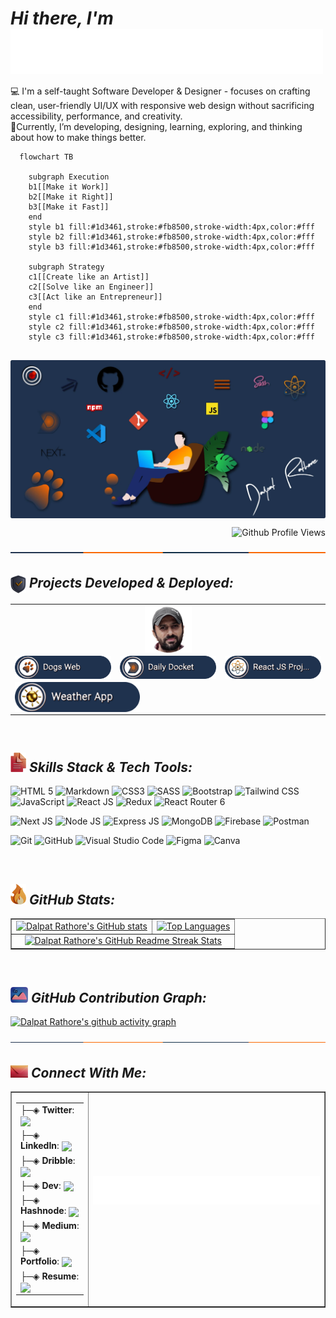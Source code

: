 <h1><i>Hi there,  I'm  <img align="center" alt="Dalpat Rathore" width="500" src="https://github.com/DalpatRathore/dalpatrathore/blob/main/assets/images/myname.gif"> </i> </h1>
<!-- <h1><i>Hi there,  I'm Dalpat Rathore</i></h1> -->

:computer: I'm a self-taught Software Developer & Designer - focuses on crafting clean, user-friendly UI/UX with responsive web design without sacrificing accessibility, performance, and creativity.
<br/>
🌱Currently, I’m developing, designing, learning, exploring, and thinking about how to make things better.

```mermaid
  flowchart TB

    subgraph Execution
    b1[[Make it Work]]
    b2[[Make it Right]]
    b3[[Make it Fast]]
    end
    style b1 fill:#1d3461,stroke:#fb8500,stroke-width:4px,color:#fff
    style b2 fill:#1d3461,stroke:#fb8500,stroke-width:4px,color:#fff
    style b3 fill:#1d3461,stroke:#fb8500,stroke-width:4px,color:#fff

    subgraph Strategy
    c1[[Create like an Artist]]
    c2[[Solve like an Engineer]]
    c3[[Act like an Entrepreneur]]
    end
    style c1 fill:#1d3461,stroke:#fb8500,stroke-width:4px,color:#fff
    style c2 fill:#1d3461,stroke:#fb8500,stroke-width:4px,color:#fff
    style c3 fill:#1d3461,stroke:#fb8500,stroke-width:4px,color:#fff


```

<img align="center" alt="Programmer" src="https://github.com/DalpatRathore/dalpatrathore/blob/main/assets/images/heroImg.webp">
<p align="right"> <img src="https://komarev.com/ghpvc/?username=dalpatrathore&color=001d3d&style=plastic&label=Github+Profile+Views" alt="Github Profile Views" /> </p>
<img align="center" alt="line" src="https://github.com/DalpatRathore/dalpatrathore/blob/main/assets/images/line-1.svg">
<br>

<h2> <img align="top" width="25" src="https://github.com/DalpatRathore/dalpatrathore/blob/main/assets/icons/icon-projects.png" /> <i> Projects Developed & Deployed:</i></h2>

<table border="0">
  <tr>
  
   <td align='center' colspan="3">
      <a href="https://dalpatrathore.vercel.app">
          <img align="center" alt="Dalpat Rathore" width="75" src="https://github.com/DalpatRathore/dalpatrathore/blob/main/assets/images/dalpatrathore.png" />
             <!-- <strong><i>My Portfolio</i></strong> -->
     </a>
   </td>
 </tr>
  <tr>
    
   <td align='left' >
     <a href="https://dogsweb.netlify.app/">
       <img align="center" width="200" alt="Dogs Web" src="https://github.com/DalpatRathore/dalpatrathore/blob/main/assets/projects-stack/dogsweb.png" />
             </a>
  </td> 
   <td align='left'>
     <a href="https://dailydocket.web.app/">
        <img align="center"  width="200" alt="Daily Docket" src="https://github.com/DalpatRathore/dalpatrathore/blob/main/assets/projects-stack/dailydocket.png" />
                 </a>
   </td>
    
   <td align='left'>
     <a href="https://react15proj.web.app">
         <img align="center"  width="200" alt="React JS Projects" src="https://github.com/DalpatRathore/dalpatrathore/blob/main/assets/projects-stack/reactjsproj.png" />
                  </a>    
  </td>    
  </tr>
 
  <tr>

  <td align='left' colspan="3" >
      <a href="https://gptweatherweb.netlify.app">
        <img align="center"  width="200" alt="CSS Nifty" src="https://github.com/DalpatRathore/dalpatrathore/blob/main/assets/projects-stack/gptweatherapp.png" />
             </a>
        
   </td> 
 
  <!-- <td align='left'>
       <a href="https://cloneapp111.web.app/">
        <img align="center"   width="200" alt="Google Clone"  src="https://github.com/DalpatRathore/dalpatrathore/blob/main/assets/projects-stack/googleclone.png" />
                    </a>
  </td> -->
    
 <!-- <td align='left' >
      <a href="https://covid19tracks.web.app/">
        <img align="center"  width="200" alt="Covid-19 Tracker" src="https://github.com/DalpatRathore/dalpatrathore/blob/main/assets/projects-stack/covid19tracker.png" />
             </a>
        
   </td> -->
   
 </tr>

</table>
<br>

<h2><img width="25" src="https://github.com/DalpatRathore/dalpatrathore/blob/main/assets/icons/icon-skills.png" /><i> Skills Stack & Tech Tools:</i></h2>

![HTML 5](https://img.shields.io/badge/HTML5-E34F26?style=plastic&logo=html5&logoColor=white)
![Markdown](https://img.shields.io/badge/Markdown-000000?style=plastic&logo=markdown&logoColor=white)
![CSS3](https://img.shields.io/badge/CSS3-1572B6?style=plastic&logo=css3&logoColor=white)
![SASS](https://img.shields.io/badge/SASS-CC6699?style=plastic&logo=sass&logoColor=white)
![Bootstrap](https://img.shields.io/badge/Bootstrap-563D7C?style=plastic&logo=bootstrap&logoColor=white)
![Tailwind CSS](https://img.shields.io/badge/Tailwind_CSS-38B2AC?style=plastic&logo=tailwind-css&logoColor=white)
![JavaScript](https://img.shields.io/badge/JavaScript-323330?style=plastic&logo=javascript&logoColor=F7DF1E)
![React JS](https://img.shields.io/badge/React_JS-20232A?style=plastic&logo=react&logoColor=61DAFB)
![Redux](https://img.shields.io/badge/Redux-593D88?style=plastic&logo=redux&logoColor=white)
![React Router 6](https://img.shields.io/badge/React_Router-CA4245?style=plastic&logo=react-router&logoColor=white)

![Next JS](https://img.shields.io/badge/Next_JS-black?style=plastic&logo=next.js&logoColor=white)
![Node JS](https://img.shields.io/badge/Node_JS-6DA55F?style=plastic&logo=node.js&logoColor=white)
![Express JS](https://img.shields.io/badge/Express_JS-%23404d59.svg?style=plastic&logo=express&logoColor=%2361DAFB)
![MongoDB](https://img.shields.io/badge/MongoDB-%234ea94b.svg?style=plastic&logo=mongodb&logoColor=white)
![Firebase](https://img.shields.io/badge/Firebase-%23039BE5.svg?style=plastic&logo=firebase)
![Postman](https://img.shields.io/badge/Postman-FF6C37?style=plastic&logo=postman&logoColor=white)

![Git](https://img.shields.io/badge/Git-%23F05033.svg?style=plastic&logo=git&logoColor=white)
![GitHub](https://img.shields.io/badge/Github-%23121011.svg?style=plastic&logo=github&logoColor=white)
![Visual Studio Code](https://img.shields.io/badge/VS_Code-0078d7.svg?style=plastic&logo=visual-studio-code&logoColor=white)
![Figma](https://img.shields.io/badge/Figma-%23F24E1E.svg?style=plastic&logo=figma&logoColor=white)
![Canva](https://img.shields.io/badge/Canva-%2300C4CC.svg?style=plastic&logo=Canva&logoColor=white)

<br>

<h2> <img width="25" src="https://github.com/DalpatRathore/dalpatrathore/blob/main/assets/icons/icon-stats.png" /><i> GitHub Stats:</i></h2>

<table border="1">
  <tr>
    <td valign="top"><a href="https://github.com/anuraghazra/github-readme-stats"> <img src="https://github-readme-stats.vercel.app/api?username=DalpatRathore&count_private=true&show_icons=true&icon_color=FFA500&title_color=f4791f&bg_color=0,03071e,0F2027,03071e&text_color=abcdef&border_radius=10" alt ="Dalpat Rathore's GitHub stats"/></td> </a>
    <td valign="top"> <a href="https://github.com/anuraghazra/github-readme-stats"> <img src="https://github-readme-stats.vercel.app/api/top-langs/?username=DalpatRathore&layout=compact&langs_count=10&hide_border=true" alt ="Top Languages"/></td>
    </a>
  </tr>
   <tr>
    <td colspan="2" align="center"> <a href="https://git.io/streak-stats"> <img src="http://github-readme-streak-stats.herokuapp.com?user=dalpatrathore&hide_border=true&background=f6f8fa&stroke=001427&ring=e36414&fire=e36414&currStreakNum=03045e&sideNums=03045e&currStreakLabel=03045e&sideLabels=240046&dates=fb5607&date_format=j%20M%5B%20Y%5D" alt ="Dalpat Rathore's GitHub Readme Streak Stats"/> </a>  </td> 
    
  </tr>
</table>
<br>

<h2><img width="28" src="https://github.com/DalpatRathore/dalpatrathore/blob/main/assets/icons/icon-graph.png" /><i> GitHub Contribution Graph:</i></h2>

[![Dalpat Rathore's github activity graph](https://github-readme-activity-graph.vercel.app/graph?username=DalpatRathore&theme=rogue&line=f4791f&point=461220)](https://github.com/ashutosh00710/github-readme-activity-graph)

<img align="center" alt="line" src="https://github.com/DalpatRathore/dalpatrathore/blob/main/assets/images/line-1.svg">

<h2><img width="28" src="https://github.com/DalpatRathore/dalpatrathore/blob/main/assets/icons/icon-contact.png" /><i> Connect With Me:</i></h2>

<table border="1">
  <tr>
    <td>
      <table border="0">
     
 <tr>
  <td>
     ├─◈ <strong>Twitter</strong>: <a href="https://twitter.com/ingenuity_brain"> <img align="center" src="https://img.shields.io/badge/@ingenuity_brain-1DA1F2?style=flat&logo=twitter&logoColor=white"></a> 
    
  </td>
   </tr>
  
  <tr>
  <td>
    ├─◈ <strong>LinkedIn</strong>: <a href="https://linkedin.com/in/dalpatrathore"> <img align="center" src="https://img.shields.io/badge/dalpatrathore-0077B5?style=plastic&logo=linkedin&logoColor=white"></a>
  </td>
  
   </tr>
  
  <tr>
  <td>
      ├─◈ <strong>Dribble</strong>: <a href="https://dribbble.com/dalpatrathore/about"> <img align="center" src="https://img.shields.io/badge/dalpatrathore-EA4C89?style=flat&logo=dribbble&logoColor=white"></a> 
  </td>
   </tr>

   <tr>
 <td>
   ├─◈ <strong>Dev</strong>: <a href="https://dev.to/dalpatrathore"> <img align="center" src="https://img.shields.io/badge/dalpatrathore-0A0A0A?style=flat&logo=dev.to&logoColor=white"></a>    
  </td>
   </tr> 
<tr>
  <td>
      ├─◈ <strong>Hashnode</strong>: <a href="https://hashnode.com/@dalpatrathore"> <img align="center" src="https://img.shields.io/badge/@dalpatrathore-2962FF?style=flat&logo=hashnode&logoColor=white"></a> 
  </td>
   </tr>
    
  <tr>
  <td>
      ├─◈ <strong>Medium</strong>: <a href="https://dalpatrathore.medium.com/"> <img align="center" src="https://img.shields.io/badge/dalpatrathore-12100E?style=flat&logo=medium&logoColor=white"></a> 
  </td>
   </tr>
     
  <tr>
  <td>
      ├─◈ <strong>Portfolio</strong>: <a href="https://dalpatrathore.vercel.app/"> <img align="center" src="https://img.shields.io/badge/Dalpat Rathore-1d3461?style=flat&logo=About.me&logoColor=orange"></a> 
  </td>
   </tr>
  <tr>
  <td>
      ├─◈ <strong>Resume</strong>: <a href="https://github.com/DalpatRathore/dalpatrathore/blob/main/assets/dalpatrathoreCV.pdf"> <img align="center" src="https://img.shields.io/badge/DR%20-download-blue?style=flat"></a> 
  </td>
   </tr>
       
</table>
    </td>
     <td>
    <table>
      <a href="https://twitter.com/ingenuity_brain"> <img align="center" src="https://raw.githubusercontent.com/DalpatRathore/my-metrics/main/metrics.plugin.tweets.svg"></a> 
    </table>
       </td>
   </tr>
  </table>
  
<!-- <img align="center" alt="line" src="https://github.com/DalpatRathore/dalpatrathore/blob/main/assets/images/line-2.svg"> -->
